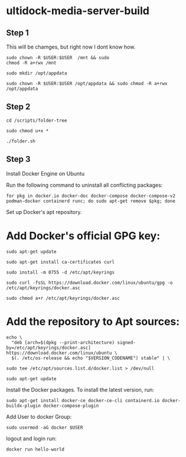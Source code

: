 # ultidock-media-server-build

## Step 1
This will be chamges, but right now I dont know how.
```
sudo chown -R $USER:$USER  /mnt && sudo
chmod -R a+rwx /mnt
```
```
sudo mkdir /opt/appdata
```
```
sudo chown -R $USER:$USER /opt/appdata && sudo chmod -R a+rwx /opt/appdata
```

## Step 2
```
cd /scripts/folder-tree
```
```
sudo chmod u+x *
```
```
./folder.sh
```

## Step 3
Install Docker Engine on Ubuntu

Run the following command to uninstall all conflicting packages:
```
for pkg in docker.io docker-doc docker-compose docker-compose-v2 podman-docker containerd runc; do sudo apt-get remove $pkg; done
```

Set up Docker's apt repository.

# Add Docker's official GPG key:
```
sudo apt-get update
```
```
sudo apt-get install ca-certificates curl
```
```
sudo install -m 0755 -d /etc/apt/keyrings
```
```
sudo curl -fsSL https://download.docker.com/linux/ubuntu/gpg -o /etc/apt/keyrings/docker.asc
```
```
sudo chmod a+r /etc/apt/keyrings/docker.asc
```

# Add the repository to Apt sources:
```
echo \
  "deb [arch=$(dpkg --print-architecture) signed-by=/etc/apt/keyrings/docker.asc] https://download.docker.com/linux/ubuntu \
  $(. /etc/os-release && echo "$VERSION_CODENAME") stable" | \
```
```
sudo tee /etc/apt/sources.list.d/docker.list > /dev/null
```
```
sudo apt-get update
```

Install the Docker packages.
To install the latest version, run:
```
sudo apt-get install docker-ce docker-ce-cli containerd.io docker-buildx-plugin docker-compose-plugin
```

Add User to docker Group:
```
sudo usermod -aG docker $USER
```

logout and login run:
```
docker run hello-world
```